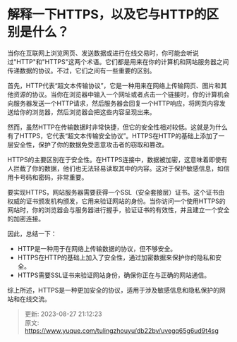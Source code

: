 # 解释一下HTTPS，以及它与HTTP的区别是什么？

当你在互联网上浏览网页、发送数据或进行在线交易时，你可能会听说过"HTTP"和"HTTPS"这两个术语。它们都是用来在你的计算机和网站服务器之间传递数据的协议。不过，它们之间有一些重要的区别。

首先，HTTP代表“超文本传输协议”，它是一种用来在网络上传输网页、图片和其他资源的协议。当你在浏览器中输入一个网址或者点击一个链接时，你的计算机会向服务器发送一个HTTP请求，然后服务器会回复一个HTTP响应，将网页内容发送给你的浏览器，然后浏览器会把这些内容呈现出来。



然而，虽然HTTP在传输数据时非常快捷，但它的安全性相对较低。这就是为什么有了HTTPS，它代表“超文本传输安全协议”。HTTPS在HTTP的基础上添加了一层安全性，保护了你的数据免受恶意攻击者的窃取和篡改。

HTTPS的主要区别在于安全性。在HTTPS连接中，数据被加密，这意味着即使有人拦截了你的数据，他们也无法轻易读取其中的内容。这对于保护敏感信息，如信用卡号码和密码，非常重要。

要实现HTTPS，网站服务器需要获得一个SSL（安全套接层）证书。这个证书由权威的证书颁发机构颁发，它用来验证网站的身份。当你访问一个使用HTTPS的网站时，你的浏览器会与服务器进行握手，验证证书的有效性，并且建立一个安全的加密连接。



因此，总结一下：

+ HTTP是一种用于在网络上传输数据的协议，但不够安全。
+ HTTPS在HTTP的基础上加入了安全性，通过加密数据来保护你的隐私和安全。
+ HTTPS需要SSL证书来验证网站身份，确保你正在与正确的网站通信。



综上所述，HTTPS是一种更加安全的协议，适用于涉及敏感信息和隐私保护的网站和在线交流。



> 更新: 2023-08-27 21:12:23  
> 原文: <https://www.yuque.com/tulingzhouyu/db22bv/uvegq65g6ud9t4sg>